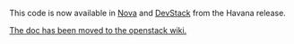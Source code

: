 This code is now available in [Nova](http://docs.openstack.org/developer/nova/) and [DevStack](http://devstack.org/)
from the Havana release.

[The doc has been moved to the openstack wiki.](https://wiki.openstack.org/wiki/Docker)
